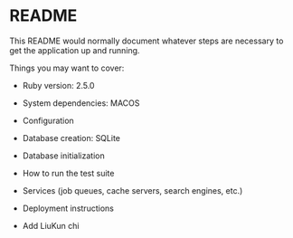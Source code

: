 # README

This README would normally document whatever steps are necessary to get the
application up and running.

Things you may want to cover:

* Ruby version: 2.5.0

* System dependencies: MACOS

* Configuration

* Database creation: SQLite

* Database initialization

* How to run the test suite

* Services (job queues, cache servers, search engines, etc.)

* Deployment instructions

* Add LiuKun chi